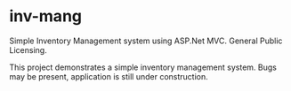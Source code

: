 # inv-mang
Simple Inventory Management system using ASP.Net MVC.
General Public Licensing.

This project demonstrates a simple inventory management system. Bugs may be present, application is still under construction.
